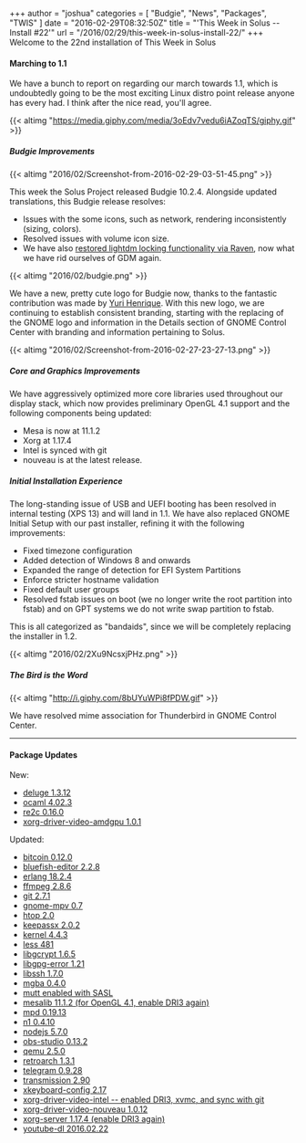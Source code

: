 +++
author = "joshua"
categories = [
"Budgie",
"News",
"Packages",
"TWIS"
]
date =  "2016-02-29T08:32:50Z"
title = "'This Week in Solus -- Install #22'"
url = "/2016/02/29/this-week-in-solus-install-22/"
+++ 
Welcome to the 22nd installation of This Week in Solus 

#### Marching to 1.1

We have a bunch to report on regarding our march towards 1.1, which is undoubtedly going to be the most exciting Linux distro point release anyone has every had. I think after the nice read, you'll agree.

{{< altimg "https://media.giphy.com/media/3oEdv7vedu6iAZoqTS/giphy.gif" >}}

##### Budgie Improvements

{{< altimg "2016/02/Screenshot-from-2016-02-29-03-51-45.png" >}}

This week the Solus Project released Budgie 10.2.4. Alongside updated translations, this Budgie release resolves:

- Issues with the some icons, such as network, rendering inconsistently (sizing, colors).
- Resolved issues with volume icon size.
- We have also [restored lightdm locking functionality via Raven](https://github.com/solus-project/budgie-desktop/commit/9392146c07b93d8b90681dafbd74d03e15590f12), now what we have rid ourselves of GDM again.

{{< altimg "2016/02/budgie.png" >}}

We have a new, pretty cute logo for Budgie now, thanks to the fantastic contribution was made by [Yuri Henrique](https://plus.google.com/+YuriHenriq). With this new logo, we are continuing to establish consistent branding, starting with the 
replacing of the GNOME logo and information in the Details section of GNOME Control Center with branding and information pertaining to Solus.

{{< altimg "2016/02/Screenshot-from-2016-02-27-23-27-13.png" >}}

##### Core and Graphics Improvements

We have aggressively optimized more core libraries used throughout our display stack, which now provides preliminary OpenGL 4.1 support and the following components being updated:

- Mesa is now at 11.1.2
- Xorg at 1.17.4
- Intel is synced with git
- nouveau is at the latest release.

##### Initial Installation Experience

The long-standing issue of USB and UEFI booting has been resolved in internal testing (XPS 13) and will land in 1.1. We have also replaced GNOME Initial Setup with our past installer, refining it with the following improvements:

- Fixed timezone configuration
- Added detection of Windows 8 and onwards
- Expanded the range of detection for EFI System Partitions
- Enforce stricter hostname validation
- Fixed default user groups
- Resolved fstab issues on boot (we no longer write the root partition into fstab) and on GPT systems we do not write swap partition to fstab.

This is all categorized as "bandaids", since we will be completely replacing the installer in 1.2.

{{< altimg "2016/02/2Xu9NcsxjPHz.png" >}}

##### The Bird is the Word

{{< altimg "http://i.giphy.com/8bUYuWPi8fPDW.gif" >}}

We have resolved mime association for Thunderbird in GNOME Control Center.

<hr />

#### Package Updates

New:

- [deluge 1.3.12](https://git.solus-project.com/packages/deluge/commit/?id=e6f259636c5364d947350f632a2dbbd0f8313157)
- [ocaml 4.02.3](https://git.solus-project.com/packages/ocaml/commit/?id=63662f94ce0a4ba3befcbd735c3ed179e21532dd)
- [re2c 0.16.0](https://git.solus-project.com/packages/re2c/commit/?id=4ba27f4cbd23a9550d6e62c49a3dc1e7cc65b7dd)
- [xorg-driver-video-amdgpu 1.0.1](https://git.solus-project.com/packages/xorg-driver-video-amdgpu/commit/?id=66fa82b9e038544250d352859d6122432674e274)

Updated:

- [bitcoin 0.12.0](https://git.solus-project.com/packages/bitcoin/commit/?id=b9b9e3bed2924f8490c3ae81ba42a4cd6744f443)
- [bluefish-editor 2.2.8](https://git.solus-project.com/packages/bluefish-editor/commit/?id=e17c9d2aa6c6c918daf961729891209753806622)
- [erlang 18.2.4](https://git.solus-project.com/packages/erlang/commit/?id=88d7b0e445703eb250af0cde6ede3b9047e76f77)
- [ffmpeg 2.8.6](https://git.solus-project.com/packages/ffmpeg/commit/?id=bffcd20ce0a0c0025f0eee270d568b858bd8f307)
- [git 2.7.1](https://git.solus-project.com/packages/git/commit/?id=57a41c60fea118af354f59a6c087722589ec4834)
- [gnome-mpv 0.7](https://git.solus-project.com/packages/gnome-mpv/commit/?id=cd8a48be1213026bd77213db5a0998fce1a8580e)
- [htop 2.0](https://git.solus-project.com/packages/htop/commit/?id=68119eab2029bf3fc85e23e4d7041ab0e7d77545)
- [keepassx 2.0.2](https://git.solus-project.com/packages/keepassx/commit/?id=b7da7c98f5b234f5ddefb11abaa7935ab754bdd7)
- [kernel 4.4.3](https://git.solus-project.com/packages/kernel/commit/?id=ea5fc9da35715f7ffbc30618af654242c4c14bcd)
- [less 481](https://git.solus-project.com/packages/less/commit/?id=cd26eabde82770ab6c571985007a6ee6b2b097ad)
- [libgcrypt 1.6.5](https://git.solus-project.com/packages/libgcrypt/commit/?id=b4f129ac1acff6f49d88c3a145097eaca8736924)
- [libgpg-error 1.21](https://git.solus-project.com/packages/libgpg-error/commit/?id=7b93243c923c0fbb5a3561e4729ac503cbe51e93)
- [libssh 1.7.0](https://git.solus-project.com/packages/libssh2/commit/?id=235cfcd0fa4a536aba9387ef1db07d0aa2ba692f)
- [mgba 0.4.0](https://git.solus-project.com/packages/mgba/commit/?id=33b388f758dbb752e2d1f95900ebefd381f8818d)
- [mutt enabled with SASL](https://git.solus-project.com/packages/mutt/commit/?id=86bd82c835d66bd9c89be68b26936dbfad599d21)
- [mesalib 11.1.2 (for OpenGL 4.1, enable DRI3 again)](https://git.solus-project.com/packages/mesalib/commit/?id=46f53c7bfa6427fe3585de02efea1a3192470794)
- [mpd 0.19.13](https://git.solus-project.com/packages/mpd/commit/?id=05025a887197cdea47c41daa576d600dca36ddc2)
- [n1 0.4.10](https://git.solus-project.com/packages/n1/commit/?id=cdfd7ee6408e61710ec915cc3aba7e4b17e9d6d8)
- [nodejs 5.7.0](https://git.solus-project.com/packages/nodejs/commit/?id=9c18387822c8dacff1279ff50d07087e3bb53ea6)
- [obs-studio 0.13.2](https://git.solus-project.com/packages/obs-studio/commit/?id=2d2c8e896299303bb7de9428edf28c5fb2af2dda)
- [qemu 2.5.0](https://git.solus-project.com/packages/qemu/commit/?id=52dcf463fda03550728c20ad88ae16336989e8dc)
- [retroarch 1.3.1](https://git.solus-project.com/packages/retroarch/commit/?id=011a425297f453311f10c50ac24079bc68c7bad7)
- [telegram 0.9.28](https://git.solus-project.com/packages/telegram/commit/?id=1a2aca6b20ea071c464ff73f0ff359c1ccc3ab09)
- [transmission 2.90](https://git.solus-project.com/packages/transmission/commit/?id=0bf53942dc86015eb2af8a2f971fc27c527e3fc7)
- [xkeyboard-config 2.17](https://git.solus-project.com/packages/xkeyboard-config/commit/?id=e0cc95224ebb8ddd9260870acdaf2c9b7bdd663c)
- [xorg-driver-video-intel -- enabled DRI3, xvmc, and sync with git](https://git.solus-project.com/packages/xorg-driver-video-intel/commit/?id=9547e833469e00d4c413d138e681e964b264d415)
- [xorg-driver-video-nouveau 1.0.12](https://git.solus-project.com/packages/xorg-driver-video-nouveau/commit/?id=27fdb9a08e73d59f491d36def4c94d40a124bb5c)
- [xorg-server 1.17.4 (enable DRI3 again)](https://git.solus-project.com/packages/xorg-server/commit/?id=77c956af0aa23c84f9c729117f7df597070bebe1)
- [youtube-dl 2016.02.22](https://git.solus-project.com/packages/youtube-dl/commit/?id=212f20d41d8f0b2451cc63f20ad579725c7e8d41)

          